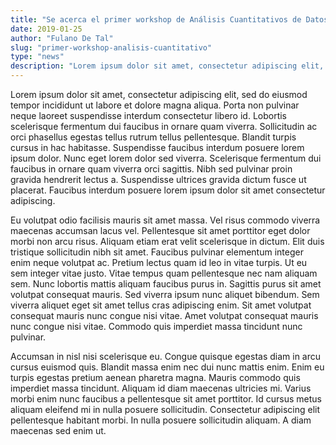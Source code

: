 ```yaml
---
title: "Se acerca el primer workshop de Análisis Cuantitativos de Datos Lingüísticos"
date: 2019-01-25
author: "Fulano De Tal"
slug: "primer-workshop-analisis-cuantitativo"
type: "news"
description: "Lorem ipsum dolor sit amet, consectetur adipiscing elit, sed do eiusmod tempor incididunt ut labore et dolore magna aliqua. Porta non pulvinar neque laoreet suspendisse interdum consectetur."
---
```


Lorem ipsum dolor sit amet, consectetur adipiscing elit, sed do eiusmod tempor incididunt ut labore et dolore magna aliqua. Porta non pulvinar neque laoreet suspendisse interdum consectetur libero id. Lobortis scelerisque fermentum dui faucibus in ornare quam viverra. Sollicitudin ac orci phasellus egestas tellus rutrum tellus pellentesque. Blandit turpis cursus in hac habitasse. Suspendisse faucibus interdum posuere lorem ipsum dolor. Nunc eget lorem dolor sed viverra. Scelerisque fermentum dui faucibus in ornare quam viverra orci sagittis. Nibh sed pulvinar proin gravida hendrerit lectus a. Suspendisse ultrices gravida dictum fusce ut placerat. Faucibus interdum posuere lorem ipsum dolor sit amet consectetur adipiscing.

Eu volutpat odio facilisis mauris sit amet massa. Vel risus commodo viverra maecenas accumsan lacus vel. Pellentesque sit amet porttitor eget dolor morbi non arcu risus. Aliquam etiam erat velit scelerisque in dictum. Elit duis tristique sollicitudin nibh sit amet. Faucibus pulvinar elementum integer enim neque volutpat ac. Pretium lectus quam id leo in vitae turpis. Ut eu sem integer vitae justo. Vitae tempus quam pellentesque nec nam aliquam sem. Nunc lobortis mattis aliquam faucibus purus in. Sagittis purus sit amet volutpat consequat mauris. Sed viverra ipsum nunc aliquet bibendum. Sem viverra aliquet eget sit amet tellus cras adipiscing enim. Sit amet volutpat consequat mauris nunc congue nisi vitae. Amet volutpat consequat mauris nunc congue nisi vitae. Commodo quis imperdiet massa tincidunt nunc pulvinar.

Accumsan in nisl nisi scelerisque eu. Congue quisque egestas diam in arcu cursus euismod quis. Blandit massa enim nec dui nunc mattis enim. Enim eu turpis egestas pretium aenean pharetra magna. Mauris commodo quis imperdiet massa tincidunt. Aliquam id diam maecenas ultricies mi. Varius morbi enim nunc faucibus a pellentesque sit amet porttitor. Id cursus metus aliquam eleifend mi in nulla posuere sollicitudin. Consectetur adipiscing elit pellentesque habitant morbi. In nulla posuere sollicitudin aliquam. A diam maecenas sed enim ut.
